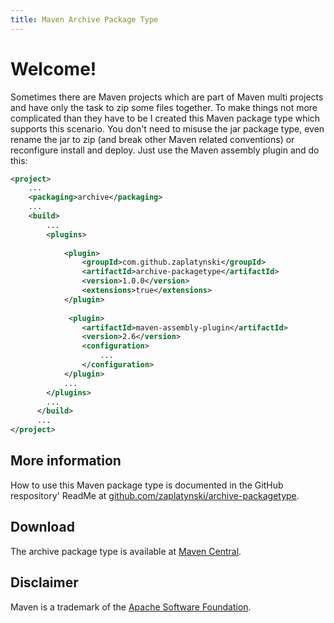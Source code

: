```yaml
---
title: Maven Archive Package Type
---
```


# Welcome!

Sometimes there are Maven projects which are part of Maven multi projects and have only the task 
to zip some files together. To make things not more complicated than they have to be I created 
this Maven package type which supports this scenario. You don't need to misuse the jar package 
type, even rename the jar to zip (and break other Maven related conventions) or reconfigure 
install and deploy. Just use the Maven assembly plugin and do this: 

```xml
<project>
    ...
    <packaging>archive</packaging>
    ...
    <build>
        ...
        <plugins>
            
            <plugin>
                <groupId>com.github.zaplatynski</groupId>
                <artifactId>archive-packagetype</artifactId>
                <version>1.0.0</version>
                <extensions>true</extensions>
            </plugin>
         
             <plugin>
                <artifactId>maven-assembly-plugin</artifactId>
                <version>2.6</version>
                <configuration>
                    ...
                </configuration>
            </plugin>
            ... 
        </plugins>
        ...
      </build>
      ...
</project>
```

## More information

How to use this Maven package type is documented in the GitHub respository' ReadMe
at [github.com/zaplatynski/archive-packagetype](https://github.com/zaplatynski/archive-packagetype).
 
## Download

The archive package type is available at
[Maven Central](http://search.maven.org/#artifactdetails%7Ccom.github.zaplatynski%7Carchive-packagetype%7C1.0.0%7Cmaven-plugin).

##  Disclaimer

Maven is a trademark of the [Apache Software Foundation](https://www.apache.org).